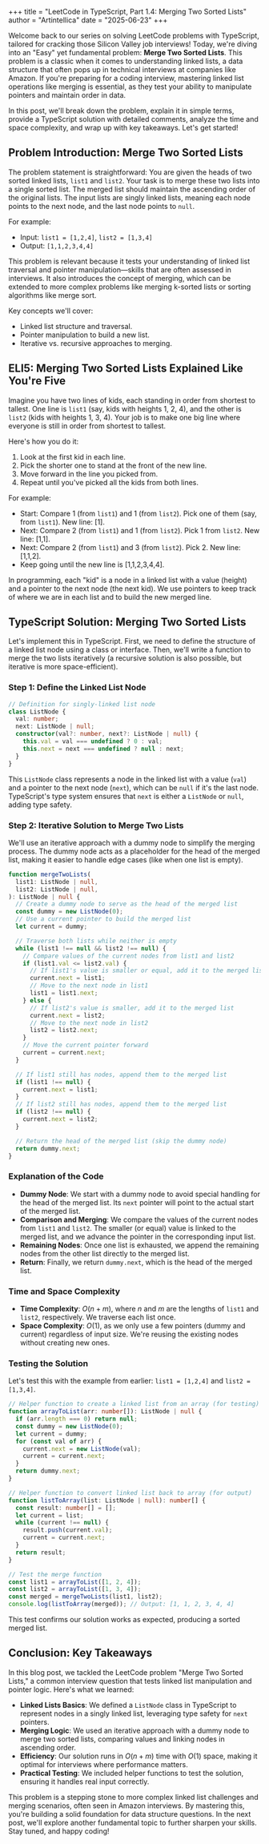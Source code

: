+++
title = "LeetCode in TypeScript, Part 1.4: Merging Two Sorted Lists"
author = "Artintellica"
date = "2025-06-23"
+++

Welcome back to our series on solving LeetCode problems with TypeScript,
tailored for cracking those Silicon Valley job interviews! Today, we're diving
into an "Easy" yet fundamental problem: **Merge Two Sorted Lists**. This problem
is a classic when it comes to understanding linked lists, a data structure that
often pops up in technical interviews at companies like Amazon. If you're
preparing for a coding interview, mastering linked list operations like merging
is essential, as they test your ability to manipulate pointers and maintain
order in data.

In this post, we'll break down the problem, explain it in simple terms, provide
a TypeScript solution with detailed comments, analyze the time and space
complexity, and wrap up with key takeaways. Let's get started!

## Problem Introduction: Merge Two Sorted Lists

The problem statement is straightforward: You are given the heads of two sorted
linked lists, `list1` and `list2`. Your task is to merge these two lists into a
single sorted list. The merged list should maintain the ascending order of the
original lists. The input lists are singly linked lists, meaning each node
points to the next node, and the last node points to `null`.

For example:

- Input: `list1 = [1,2,4]`, `list2 = [1,3,4]`
- Output: `[1,1,2,3,4,4]`

This problem is relevant because it tests your understanding of linked list
traversal and pointer manipulation—skills that are often assessed in interviews.
It also introduces the concept of merging, which can be extended to more complex
problems like merging k-sorted lists or sorting algorithms like merge sort.

Key concepts we'll cover:

- Linked list structure and traversal.
- Pointer manipulation to build a new list.
- Iterative vs. recursive approaches to merging.

## ELI5: Merging Two Sorted Lists Explained Like You're Five

Imagine you have two lines of kids, each standing in order from shortest to
tallest. One line is `list1` (say, kids with heights 1, 2, 4), and the other is
`list2` (kids with heights 1, 3, 4). Your job is to make one big line where
everyone is still in order from shortest to tallest.

Here's how you do it:

1. Look at the first kid in each line.
2. Pick the shorter one to stand at the front of the new line.
3. Move forward in the line you picked from.
4. Repeat until you've picked all the kids from both lines.

For example:

- Start: Compare 1 (from `list1`) and 1 (from `list2`). Pick one of them (say,
  from `list1`). New line: [1].
- Next: Compare 2 (from `list1`) and 1 (from `list2`). Pick 1 from `list2`. New
  line: [1,1].
- Next: Compare 2 (from `list1`) and 3 (from `list2`). Pick 2. New line:
  [1,1,2].
- Keep going until the new line is [1,1,2,3,4,4].

In programming, each "kid" is a node in a linked list with a value (height) and
a pointer to the next node (the next kid). We use pointers to keep track of
where we are in each list and to build the new merged line.

## TypeScript Solution: Merging Two Sorted Lists

Let's implement this in TypeScript. First, we need to define the structure of a
linked list node using a class or interface. Then, we'll write a function to
merge the two lists iteratively (a recursive solution is also possible, but
iterative is more space-efficient).

### Step 1: Define the Linked List Node

```typescript
// Definition for singly-linked list node
class ListNode {
  val: number;
  next: ListNode | null;
  constructor(val?: number, next?: ListNode | null) {
    this.val = val === undefined ? 0 : val;
    this.next = next === undefined ? null : next;
  }
}
```

This `ListNode` class represents a node in the linked list with a value (`val`)
and a pointer to the next node (`next`), which can be `null` if it's the last
node. TypeScript's type system ensures that `next` is either a `ListNode` or
`null`, adding type safety.

### Step 2: Iterative Solution to Merge Two Lists

We'll use an iterative approach with a dummy node to simplify the merging
process. The dummy node acts as a placeholder for the head of the merged list,
making it easier to handle edge cases (like when one list is empty).

```typescript
function mergeTwoLists(
  list1: ListNode | null,
  list2: ListNode | null,
): ListNode | null {
  // Create a dummy node to serve as the head of the merged list
  const dummy = new ListNode(0);
  // Use a current pointer to build the merged list
  let current = dummy;

  // Traverse both lists while neither is empty
  while (list1 !== null && list2 !== null) {
    // Compare values of the current nodes from list1 and list2
    if (list1.val <= list2.val) {
      // If list1's value is smaller or equal, add it to the merged list
      current.next = list1;
      // Move to the next node in list1
      list1 = list1.next;
    } else {
      // If list2's value is smaller, add it to the merged list
      current.next = list2;
      // Move to the next node in list2
      list2 = list2.next;
    }
    // Move the current pointer forward
    current = current.next;
  }

  // If list1 still has nodes, append them to the merged list
  if (list1 !== null) {
    current.next = list1;
  }
  // If list2 still has nodes, append them to the merged list
  if (list2 !== null) {
    current.next = list2;
  }

  // Return the head of the merged list (skip the dummy node)
  return dummy.next;
}
```

### Explanation of the Code

- **Dummy Node**: We start with a dummy node to avoid special handling for the
  head of the merged list. Its `next` pointer will point to the actual start of
  the merged list.
- **Comparison and Merging**: We compare the values of the current nodes from
  `list1` and `list2`. The smaller (or equal) value is linked to the merged
  list, and we advance the pointer in the corresponding input list.
- **Remaining Nodes**: Once one list is exhausted, we append the remaining nodes
  from the other list directly to the merged list.
- **Return**: Finally, we return `dummy.next`, which is the head of the merged
  list.

### Time and Space Complexity

- **Time Complexity**: $O(n + m)$, where $n$ and $m$ are the lengths of `list1`
  and `list2`, respectively. We traverse each list once.
- **Space Complexity**: $O(1)$, as we only use a few pointers (dummy and
  current) regardless of input size. We're reusing the existing nodes without
  creating new ones.

### Testing the Solution

Let's test this with the example from earlier: `list1 = [1,2,4]` and
`list2 = [1,3,4]`.

```typescript
// Helper function to create a linked list from an array (for testing)
function arrayToList(arr: number[]): ListNode | null {
  if (arr.length === 0) return null;
  const dummy = new ListNode(0);
  let current = dummy;
  for (const val of arr) {
    current.next = new ListNode(val);
    current = current.next;
  }
  return dummy.next;
}

// Helper function to convert linked list back to array (for output)
function listToArray(list: ListNode | null): number[] {
  const result: number[] = [];
  let current = list;
  while (current !== null) {
    result.push(current.val);
    current = current.next;
  }
  return result;
}

// Test the merge function
const list1 = arrayToList([1, 2, 4]);
const list2 = arrayToList([1, 3, 4]);
const merged = mergeTwoLists(list1, list2);
console.log(listToArray(merged)); // Output: [1, 1, 2, 3, 4, 4]
```

This test confirms our solution works as expected, producing a sorted merged
list.

## Conclusion: Key Takeaways

In this blog post, we tackled the LeetCode problem "Merge Two Sorted Lists," a
common interview question that tests linked list manipulation and pointer logic.
Here's what we learned:

- **Linked Lists Basics**: We defined a `ListNode` class in TypeScript to
  represent nodes in a singly linked list, leveraging type safety for `next`
  pointers.
- **Merging Logic**: We used an iterative approach with a dummy node to merge
  two sorted lists, comparing values and linking nodes in ascending order.
- **Efficiency**: Our solution runs in $O(n + m)$ time with $O(1)$ space, making
  it optimal for interviews where performance matters.
- **Practical Testing**: We included helper functions to test the solution,
  ensuring it handles real input correctly.

This problem is a stepping stone to more complex linked list challenges and
merging scenarios, often seen in Amazon interviews. By mastering this, you're
building a solid foundation for data structure questions. In the next post,
we'll explore another fundamental topic to further sharpen your skills. Stay
tuned, and happy coding!
